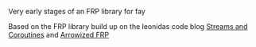 Very early stages of an FRP library for fay

Based on the FRP library build up on the leonidas code blog
[Streams and Coroutines](https://github.com/leonidas/codeblog/blob/master/2012/2012-01-08-streams-coroutines.md)
and [Arrowized FRP](https://github.com/leonidas/codeblog/blob/master/2012/2012-01-17-declarative-game-logic-afrp.md)
